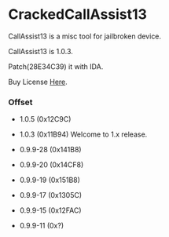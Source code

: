# CrackedCallAssist13

CallAssist13 is a misc tool for jailbroken device.

CallAssist13 is 1.0.3.

Patch(28E34C39) it with IDA. 

Buy License [Here](http://buy.htv123.com/).

### Offset

- 1.0.5 (0x12C9C)

- 1.0.3 (0x11B94) Welcome to 1.x release.

- 0.9.9-28 (0x141B8)

- 0.9.9-20 (0x14CF8)

- 0.9.9-19 (0x151B8)

- 0.9.9-17 (0x1305C)

- 0.9.9-15 (0x12FAC)

- 0.9.9-11 (0x?)

